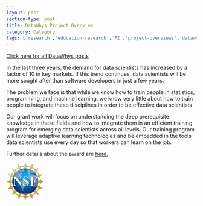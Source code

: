 ```yaml
---
layout: post
section-type: post
title: DataWhys Project Overview
category: Category
tags: ['research','education-research','PI','project-overviews','datawhys','its','nlp','discourse','data-science','machine-learning','programming','statistics']
---
```

[Click here for all DataWhys posts](/tags/datawhys.html)

In the last three years, the demand for data scientists has increased by a factor of 10 in key markets. If this trend continues, data scientists will be more sought after than software developers in just a few years.

The problem we face is that while we know how to train people in statistics, programming, and machine learning, we know very little about how to train people to integrate these disciplines in order to be effective data scientists.

Our grant work will focus on understanding the deep prerequisite knowledge in these fields and how to integrate them in an efficient training program for emerging data scientists across all levels. Our training program will leverage adaptive learning technologies and be embedded in the tools data scientists use every day so that workers can learn on the job. 

Further details about the award are [here.](https://nsf.gov/awardsearch/showAward?AWD_ID=1918751&HistoricalAwards=false)

[![NSF award information](/img/nsf-logo.png "NSF award information")](https://nsf.gov/awardsearch/showAward?AWD_ID=1918751&HistoricalAwards=false)
